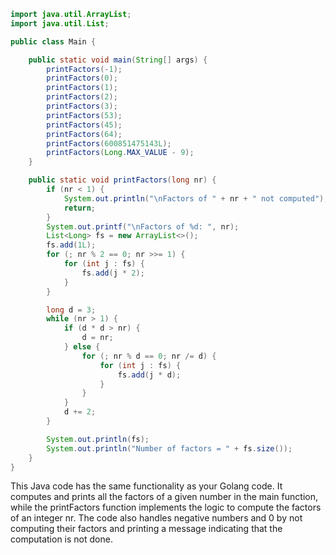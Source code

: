 ```java
import java.util.ArrayList;
import java.util.List;

public class Main {

    public static void main(String[] args) {
        printFactors(-1);
        printFactors(0);
        printFactors(1);
        printFactors(2);
        printFactors(3);
        printFactors(53);
        printFactors(45);
        printFactors(64);
        printFactors(600851475143L);
        printFactors(Long.MAX_VALUE - 9);
    }

    public static void printFactors(long nr) {
        if (nr < 1) {
            System.out.println("\nFactors of " + nr + " not computed");
            return;
        }
        System.out.printf("\nFactors of %d: ", nr);
        List<Long> fs = new ArrayList<>();
        fs.add(1L);
        for (; nr % 2 == 0; nr >>= 1) {
            for (int j : fs) {
                fs.add(j * 2);
            }
        }

        long d = 3;
        while (nr > 1) {
            if (d * d > nr) {
                d = nr;
            } else {
                for (; nr % d == 0; nr /= d) {
                    for (int j : fs) {
                        fs.add(j * d);
                    }
                }
            }
            d += 2;
        }

        System.out.println(fs);
        System.out.println("Number of factors = " + fs.size());
    }
}
```
This Java code has the same functionality as your Golang code. It computes and prints all the factors of a given number in the main function, while the printFactors function implements the logic to compute the factors of an integer nr. The code also handles negative numbers and 0 by not computing their factors and printing a message indicating that the computation is not done.

